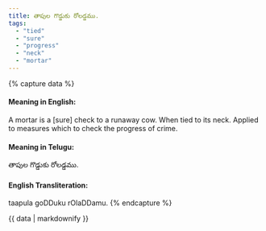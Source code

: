 ```yaml
---
title: తాపుల గొడ్డుకు రోలడ్డము.
tags:
  - "tied"
  - "sure"
  - "progress"
  - "neck"
  - "mortar"
---
```


{% capture data %}
#### Meaning in English:
A mortar is a [sure] check to a runaway cow.
When tied to its neck.
Applied to measures which to check the progress of crime.

#### Meaning in Telugu:
తాపుల గొడ్డుకు రోలడ్డము.

#### English Transliteration:
taapula goDDuku rOlaDDamu.
{% endcapture %}

{{ data | markdownify }}

